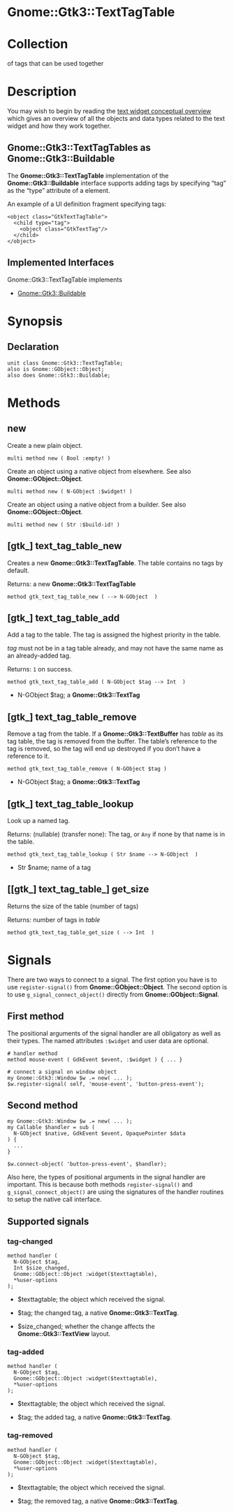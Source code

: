 Gnome::Gtk3::TextTagTable
=========================

Collection
==========

of tags that can be used together

Description
===========

You may wish to begin by reading the [text widget conceptual overview](https://developer.gnome.org/gtk3/3.24/TextWidget.html) which gives an overview of all the objects and data types related to the text widget and how they work together.

Gnome::Gtk3::TextTagTables as Gnome::Gtk3::Buildable
----------------------------------------------------

The **Gnome::Gtk3::TextTagTable** implementation of the **Gnome::Gtk3::Buildable** interface supports adding tags by specifying “tag” as the “type” attribute of a <child> element.

An example of a UI definition fragment specifying tags:

    <object class="GtkTextTagTable">
      <child type="tag">
        <object class="GtkTextTag"/>
      </child>
    </object>

Implemented Interfaces
----------------------

Gnome::Gtk3::TextTagTable implements

  * [Gnome::Gtk3::Buildable](Buildable.html)

Synopsis
========

Declaration
-----------

    unit class Gnome::Gtk3::TextTagTable;
    also is Gnome::GObject::Object;
    also does Gnome::Gtk3::Buildable;

Methods
=======

new
---

Create a new plain object.

    multi method new ( Bool :empty! )

Create an object using a native object from elsewhere. See also **Gnome::GObject::Object**.

    multi method new ( N-GObject :$widget! )

Create an object using a native object from a builder. See also **Gnome::GObject::Object**.

    multi method new ( Str :$build-id! )

[gtk_] text_tag_table_new
-------------------------

Creates a new **Gnome::Gtk3::TextTagTable**. The table contains no tags by default.

Returns: a new **Gnome::Gtk3::TextTagTable**

    method gtk_text_tag_table_new ( --> N-GObject  )

[gtk_] text_tag_table_add
-------------------------

Add a tag to the table. The tag is assigned the highest priority in the table.

*tag* must not be in a tag table already, and may not have the same name as an already-added tag.

Returns: `1` on success.

    method gtk_text_tag_table_add ( N-GObject $tag --> Int  )

  * N-GObject $tag; a **Gnome::Gtk3::TextTag**

[gtk_] text_tag_table_remove
----------------------------

Remove a tag from the table. If a **Gnome::Gtk3::TextBuffer** has *table* as its tag table, the tag is removed from the buffer. The table’s reference to the tag is removed, so the tag will end up destroyed if you don’t have a reference to it.

    method gtk_text_tag_table_remove ( N-GObject $tag )

  * N-GObject $tag; a **Gnome::Gtk3::TextTag**

[gtk_] text_tag_table_lookup
----------------------------

Look up a named tag.

Returns: (nullable) (transfer none): The tag, or `Any` if none by that name is in the table.

    method gtk_text_tag_table_lookup ( Str $name --> N-GObject  )

  * Str $name; name of a tag

[[gtk_] text_tag_table_] get_size
---------------------------------

Returns the size of the table (number of tags)

Returns: number of tags in *table*

    method gtk_text_tag_table_get_size ( --> Int  )

Signals
=======

There are two ways to connect to a signal. The first option you have is to use `register-signal()` from **Gnome::GObject::Object**. The second option is to use `g_signal_connect_object()` directly from **Gnome::GObject::Signal**.

First method
------------

The positional arguments of the signal handler are all obligatory as well as their types. The named attributes `:$widget` and user data are optional.

    # handler method
    method mouse-event ( GdkEvent $event, :$widget ) { ... }

    # connect a signal on window object
    my Gnome::Gtk3::Window $w .= new( ... );
    $w.register-signal( self, 'mouse-event', 'button-press-event');

Second method
-------------

    my Gnome::Gtk3::Window $w .= new( ... );
    my Callable $handler = sub (
      N-GObject $native, GdkEvent $event, OpaquePointer $data
    ) {
      ...
    }

    $w.connect-object( 'button-press-event', $handler);

Also here, the types of positional arguments in the signal handler are important. This is because both methods `register-signal()` and `g_signal_connect_object()` are using the signatures of the handler routines to setup the native call interface.

Supported signals
-----------------

### tag-changed

    method handler (
      N-GObject $tag,
      Int $size_changed,
      Gnome::GObject::Object :widget($texttagtable),
      *%user-options
    );

  * $texttagtable; the object which received the signal.

  * $tag; the changed tag, a native **Gnome::Gtk3::TextTag**.

  * $size_changed; whether the change affects the **Gnome::Gtk3::TextView** layout.

### tag-added

    method handler (
      N-GObject $tag,
      Gnome::GObject::Object :widget($texttagtable),
      *%user-options
    );

  * $texttagtable; the object which received the signal.

  * $tag; the added tag, a native **Gnome::Gtk3::TextTag**.

### tag-removed

    method handler (
      N-GObject $tag,
      Gnome::GObject::Object :widget($texttagtable),
      *%user-options
    );

  * $texttagtable; the object which received the signal.

  * $tag; the removed tag, a native **Gnome::Gtk3::TextTag**.


